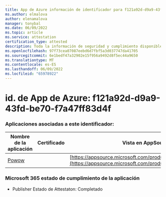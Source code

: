 ```yaml
---
title: App de Azure información de identificador para f121a92d-d9a9-43fd-be70-f7a47ff83d4f
ms.author: elmalova
author: elenamalova
manager: tonybal
ms.date: 06/09/2022
ms.topic: article
ms.service: attestation
certification_type: attested
description: Toda la información de seguridad y cumplimiento disponible para f121a92d-d9a9-43fd-be70-f7a47ff83d4f.
ms.openlocfilehash: 97f73cea07087eebd6d7fbf5a3d037747da41705
ms.sourcegitcommit: 6e1bedf47a32902e15f956a9492d8f5ec44a9650
ms.translationtype: MT
ms.contentlocale: es-ES
ms.lasthandoff: 06/09/2022
ms.locfileid: "65978922"
---
```

# <a name="azure-app-id-f121a92d-d9a9-43fd-be70-f7a47ff83d4f"></a>id. de App de Azure: f121a92d-d9a9-43fd-be70-f7a47ff83d4f


### <a name="apps-associated-with-this-id"></a>Aplicaciones asociadas a este identificador:
| **Nombre de la aplicación** | **Certificado** | **Vista en AppSource** |
|--------------|---------------|-----------------------|
| [Powow](../forward/WA200002952.md) |  | [https://appsource.microsoft.com/product/office/WA200002952](https://appsource.microsoft.com/product/office/WA200002952) |

### <a name="microsoft-365-app-compliance-status"></a>Microsoft 365 estado de cumplimiento de la aplicación
- Publisher Estado de Attestaton: Completado
